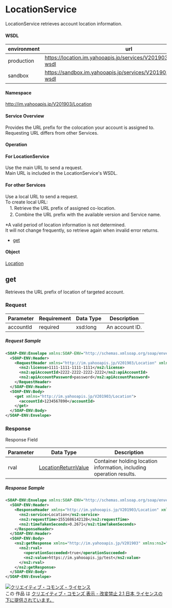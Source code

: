 # LocationService
LocationService retrieves account location information.
#### WSDL
| environment | url |
|---|---|
| production  | https://location.im.yahooapis.jp/services/V201903/LocationService?wsdl |
| sandbox  | https://sandbox.im.yahooapis.jp/services/V201903/LocationService?wsdl |
#### Namespace
http://im.yahooapis.jp/V201903/Location
#### Service Overview
Provides the URL prefix for the colocation your account is assigned to.<br>
Requesting URL differs from other Services.

#### Operation

#### For LocationService
Use the main URL to send a request.<br>
Main URL is included in the LocationService's WSDL.

#### For other Services
Use a local URL to send a request.<br>
To create local URL:<br>
　1. Retrieve the URL prefix of assigned co-location.<br>
　2. Combine the URL prefix with the available version and Service name.<br>

*A valid period of location information is not determined.<br>
 It will not change frequently, so retrieve again when invalid error returns.

+ [get](#get)

#### Object
[Location](../data/Location)

## get
Retrieves the URL prefix of location of targeted account.

### Request

| Parameter | Requirement | Data Type | Description |
|---|---|---|---|
| accountId | required | xsd:long | An account ID. |

##### Request Sample
```xml
<SOAP-ENV:Envelope xmlns:SOAP-ENV="http://schemas.xmlsoap.org/soap/envelope/">
  <SOAP-ENV:Header>
    <RequestHeader xmlns="http://im.yahooapis.jp/V201903/Location" xmlns:ns2="http://im.yahooapis.jp/V201903">
      <ns2:license>1111-1111-1111-1111</ns2:license>
      <ns2:apiAccountId>2222-2222-2222-2222</ns2:apiAccountId>
      <ns2:apiAccountPassword>password</ns2:apiAccountPassword>
    </RequestHeader>
  </SOAP-ENV:Header>
  <SOAP-ENV:Body>
    <get xmlns="http://im.yahooapis.jp/V201903/Location">
      <accountId>1234567890</accountId>
    </get>
  </SOAP-ENV:Body>
</SOAP-ENV:Envelope>
```

### Response
Response Field

| Parameter | Data Type | Description |
|---|---|---|
| rval | [LocationReturnValue](../data/Location/LocationReturnValue.md) | Container holding location information, including operation results. | error | [Error](../data/Common/Error.md) | An error. |

##### Response Sample
```xml
<SOAP-ENV:Envelope xmlns:SOAP-ENV="http://schemas.xmlsoap.org/soap/envelope/">
  <SOAP-ENV:Header>
    <ResponseHeader xmlns="http://im.yahooapis.jp/V201903/Location" xmlns:ns2="http://im.yahooapis.jp/V201903">
      <ns2:service>Location</ns2:service>
      <ns2:requestTime>1551686142128</ns2:requestTime>
      <ns2:timeTakenSeconds>0.2671</ns2:timeTakenSeconds>
    </ResponseHeader>
  </SOAP-ENV:Header>
  <SOAP-ENV:Body>
    <ns2:getResponse xmlns="http://im.yahooapis.jp/V201903" xmlns:ns2="http://im.yahooapis.jp/V201903/Location">
      <ns2:rval>
        <operationSucceeded>true</operationSucceeded>
        <ns2:value>https://im.yahooapis.jp/test</ns2:value>
      </ns2:rval>
    </ns2:getResponse>
  </SOAP-ENV:Body>
</SOAP-ENV:Envelope>
```

<a rel="license" href="http://creativecommons.org/licenses/by-nd/2.1/jp/"><img alt="クリエイティブ・コモンズ・ライセンス" style="border-width:0" src="https://i.creativecommons.org/l/by-nd/2.1/jp/88x31.png" /></a><br />この 作品 は <a rel="license" href="http://creativecommons.org/licenses/by-nd/2.1/jp/">クリエイティブ・コモンズ 表示 - 改変禁止 2.1 日本 ライセンスの下に提供されています。</a>
